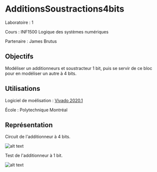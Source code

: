 # AdditionsSoustractions4bits
Laboratoire : 1 

Cours : INF1500 Logique des systèmes numériques

Partenaire : James Brutus


## Objectifs
Modéliser un additionneurs et soustracteur 1 bit, puis se servir de ce bloc pour en modéliser un autre à 4 bits.

## Utilisations
Logiciel de moélisation : [Vivado 2020.1](https://www.xilinx.com/support/download.html)

École : Polytechnique Montréal


## Représentation
Circuit de l'additionneur à 4 bits.

![alt text](https://github.com/TritzA/AdditionsSoustractions4bits/blob/master/modele4bits.PNG)

Test de l'additionneur à 1 bit.

![alt text](https://github.com/TritzA/AdditionsSoustractions4bits/blob/master/tests1bit.PNG)
